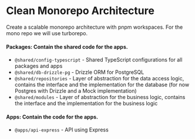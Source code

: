# Clean Monorepo Architecture

Create a scalable monorepo architecture with pnpm workspaces.
For the mono repo we will use turborepo.

#### Packages: Contain the shared code for the apps.

- `@shared/config-typescript` - Shared TypeScript configurations for all packages and apps
- `@shared/db-drizzle-pg` - Drizzle ORM for PostgreSQL
- `@shared/repositories` - Layer of abstraction for the data access logic, contains the interface and the implementation for the database (for now Postgres with Drizzle and a Mock implementation)
- `@shared/modules` - Layer of abstraction for the business logic, contains the interface and the implementation for the business logic

#### Apps: Contain the code for the apps.

- `@apps/api-express` - API using Express

